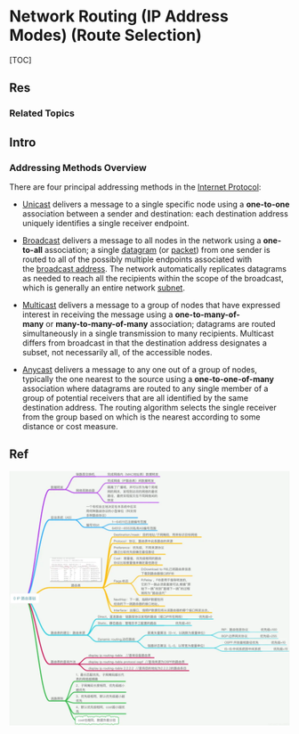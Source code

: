 # Network Routing (IP Address Modes) (Route Selection)

[TOC]



## Res
### Related Topics



## Intro
### Addressing Methods Overview
There are four principal addressing methods in the [Internet Protocol](https://en.wikipedia.org/wiki/Internet_Protocol "Internet Protocol"):
- [Unicast](https://en.wikipedia.org/wiki/Unicast "Unicast") delivers a message to a single specific node using a **one-to-one** association between a sender and destination: each destination address uniquely identifies a single receiver endpoint.

- [Broadcast](https://en.wikipedia.org/wiki/Broadcasting_(networking) "Broadcasting (networking)") delivers a message to all nodes in the network using a **one-to-all** association; a single [datagram](https://en.wikipedia.org/wiki/Datagram "Datagram") (or [packet](https://en.wikipedia.org/wiki/Packet_(information_technology) "Packet (information technology)")) from one sender is routed to all of the possibly multiple endpoints associated with the [broadcast address](https://en.wikipedia.org/wiki/Broadcast_address "Broadcast address"). The network automatically replicates datagrams as needed to reach all the recipients within the scope of the broadcast, which is generally an entire network [subnet](https://en.wikipedia.org/wiki/Subnetwork "Subnetwork").

- [Multicast](https://en.wikipedia.org/wiki/Multicast "Multicast") delivers a message to a group of nodes that have expressed interest in receiving the message using a **one-to-many-of-many** or **many-to-many-of-many** association; datagrams are routed simultaneously in a single transmission to many recipients. Multicast differs from broadcast in that the destination address designates a subset, not necessarily all, of the accessible nodes.

- [Anycast](https://en.wikipedia.org/wiki/Anycast) delivers a message to any one out of a group of nodes, typically the one nearest to the source using a **one-to-one-of-many** association where datagrams are routed to any single member of a group of potential receivers that are all identified by the same destination address. The routing algorithm selects the single receiver from the group based on which is the nearest according to some distance or cost measure.



## Ref
[👍 全网最全网络基础思维导图（38张) | SDNLAB]: https://mp.weixin.qq.com/s/jlstOkjnJtrLKOGtWedebA

![](../../../../../../../Assets/Pics/Pasted%20image%2020240510150342.png)